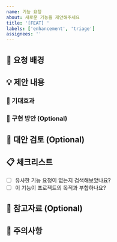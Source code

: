 ```yaml
---
name: 기능 요청
about: 새로운 기능을 제안해주세요
title: '[FEAT] '
labels: ['enhancement', 'triage']
assignees: ''
---
```


## 🎯 요청 배경

<!-- 이 기능이 왜 필요한지 설명해주세요 -->

## 💡 제안 내용

<!-- 구체적으로 어떤 기능을 원하시나요? -->

### 🎯 기대효과

<!-- 이 기능이 추가되면 어떤 장점이 있나요? -->

### 📝 구현 방안 (Optional)

<!-- 구현 방법에 대한 아이디어가 있다면 공유해주세요 -->

## 🔄 대안 검토 (Optional)

<!-- 이 문제를 해결할 수 있는 다른 방법이 있나요? -->

## 📋 체크리스트

- [ ] 유사한 기능 요청이 없는지 검색해보았나요?
- [ ] 이 기능이 프로젝트의 목적과 부합하나요?

## 📎 참고자료 (Optional)

<!-- 관련 문서, 스크린샷, 예시 등을 첨부해주세요 -->

## 🚨 주의사항

<!-- 구현 시 고려해야 할 제약사항이나 위험요소가 있나요? -->
